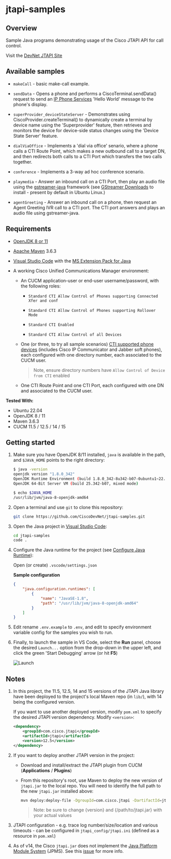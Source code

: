 # jtapi-samples

## Overview

Sample Java programs demonstrating usage of the Cisco JTAPI API for call control.

Visit the [DevNet JTAPI Site](https://developer.cisco.com/site/jtapi)

## Available samples

- `makeCall` - basic make-call example.

- `sendData` - Opens a phone and performs a CiscoTerminal.sendData() request to send an [IP Phone Services](https://developer.cisco.com/site/ip-phone-services/) 'Hello World' message to the phone's display.

- `superProvider_deviceStateServer` - Demonstrates using CiscoProvider.createTerminal() to dynamically create a terminal by device name using the 'Superprovider' feature, then retrieves and monitors the device for device-side status changes using the 'Device State Server' feature.

- `dialViaOffice` - Implements a 'dial via office' senario, where a phone calls a CTI Route Point, which makes a new outbound call to a target DN, and then redirects both calls to a CTI Port which transfers the two calls together.

- `conference` - Implements a 3-way ad hoc conference scenario.

- `playmedia` - Answer an inbound call on a CTI Port, then play an audio file using the [gstreamer-java](https://github.com/gstreamer-java/gst1-java-core) framework (see [GStreamer Downloads](https://gstreamer.freedesktop.org/download/) to install - present by default in Ubuntu Linux.)

- `agentGreeting` - Answer an inbound call on a phone, then request an Agent Greeting IVR call to a CTI port.  The CTI port answers and  plays an audio file using gstreamer-java.

## Requirements

- [OpenJDK 8 or 11](https://openjdk.java.net/)

- [Apache Maven](https://maven.apache.org/) 3.6.3

- [Visual Studio Code](https://code.visualstudio.com/) with the [MS Extension Pack for Java](https://marketplace.visualstudio.com/items?itemName=vscjava.vscode-java-pack)

- A working Cisco Unified Communications Manager environment:

    - An CUCM application-user or end-user username/password, with the following roles:

        - `Standard CTI Allow Control of Phones supporting Connected Xfer and conf`

        - `Standard CTI Allow Control of Phones supporting Rollover Mode`

        - `Standard CTI Enabled`

        - `Standard CTI Allow Control of all Devices`

    - One (or three, to try all sample scenarios) [CTI supported phone devices](https://developer.cisco.com/site/jtapi/documents/cti-tapi-jtapi-supported-device-matrix/) (includes Cisco IP Communicator and Jabber soft phones), each configured with one directory number, each associated to the CUCM user.

        >Note, ensure directory numbers have `Allow Control of Device from CTI` enabled

    - One CTI Route Point and one CTI Port, each configured with one DN and associated to the CUCM user.

**Tested With:**

* Ubuntu 22.04
* OpenJDK 8 / 11
* Maven 3.6.3
* CUCM 11.5 / 12.5 / 14 / 15

## Getting started

1. Make sure you have OpenJDK 8/11 installed, `java` is available in the path, and `$JAVA_HOME` points to the right directory:

    ```bash
    $ java -version
    openjdk version "1.8.0_342"
    OpenJDK Runtime Environment (build 1.8.0_342-8u342-b07-0ubuntu1~22.04-b07)
    OpenJDK 64-Bit Server VM (build 25.342-b07, mixed mode)
    ```

    ```bash
    $ echo $JAVA_HOME
    /usr/lib/jvm/java-8-openjdk-amd64
    ```

1. Open a terminal and use `git` to clone this repository:

    ```bash
    git clone https://github.com/CiscoDevNet/jtapi-samples.git
    ```

1. Open the Java project in [Visual Studio Code](https://code.visualstudio.com/):

    ```bash
    cd jtapi-samples
    code .
    ```

1. Configure the Java runtime for the project (see [Configure Java Runtime](https://code.visualstudio.com/docs/java/java-project#_configure-runtime-for-projects)):

   Open (or create) `.vscode/settings.json`

   **Sample configuration**

   ```json
   {
       "java.configuration.runtimes": [
           {
               "name": "JavaSE-1.8",
               "path": "/usr/lib/jvm/java-8-openjdk-amd64"
           }
       ]
   }   
   ```

1. Edit rename `.env.example` to `.env`, and edit to specify environment variable config for the samples you wish to run.

1. Finally, to launch the sample in VS Code, select the **Run** panel, choose the desired `Launch...` option from the drop-down in the upper left, and click the green 'Start Debugging' arrow (or hit **F5**)

    ![Launch](images/launch.png)

## Notes

1. In this project, the 11.5, 12.5, 14 and 15 versions of the JTAPI Java library have been deployed to the project's local Maven repo (in `lib/`), with 14 being the configured version. 

    If you want to use another deployed version, modify `pom.xml` to specify the desired JTAPI version dependency.  Modify `<version>`:

    ```xml
    <dependency>
        <groupId>com.cisco.jtapi</groupId>
        <artifactId>jtapi</artifactId>
        <version>12.5</version>
    </dependency>
    ```

1.  If  you want to deploy another JTAPI version in the project:

    * Download and install/extract the JTAPI plugin from CUCM (**Applications** / **Plugins**)

    * From this repository's root, use Maven to deploy the new version of `jtapi.jar` to the local repo.  You will need to identify the full path to the new `jtapi.jar` installed above:

        ```bash
        mvn deploy:deploy-file -DgroupId=com.cisco.jtapi -DartifactId=jtapi -Dversion={version} -Durl=file:./lib -DrepositoryId=local-maven-repo -DupdateReleaseInfo=true -Dfile={/path/to/jtapi.jar}
        ```

        >Note: be sure to change {version} and {/path/to/jtapi.jar} with your actual values

1. JTAPI configuration - e.g. trace log number/size/location and various timeouts - can be configured in `jtapi_config/jtapi.ini` (defined as a resource in `pom.xml`)

1. As of v14, the Cisco `jtapi.jar` does not implement the [Java Platform Module System](https://www.oracle.com/corporate/features/understanding-java-9-modules.html) (JPMS).  See this [issue](https://github.com/CiscoDevNet/jtapi-samples/issues/1) for more info.